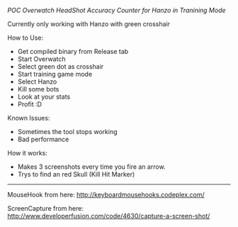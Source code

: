 *POC Overwatch HeadShot Accuracy Counter for Hanzo in Tranining Mode*

Currently only working with Hanzo with green crosshair

How to Use:
 - Get compiled binary from Release tab
 - Start Overwatch
 - Select green dot as crosshair
 - Start training game mode
 - Select Hanzo
 - Kill some bots
 - Look at your stats
 - Profit :D

Known Issues:
 - Sometimes the tool stops working
 - Bad performance

How it works:
  - Makes 3 screenshots every time you fire an arrow.
  - Trys to find an red Skull (Kill Hit Marker)

---

MouseHook from here: http://keyboardmousehooks.codeplex.com/

ScreenCapture from here: http://www.developerfusion.com/code/4630/capture-a-screen-shot/
